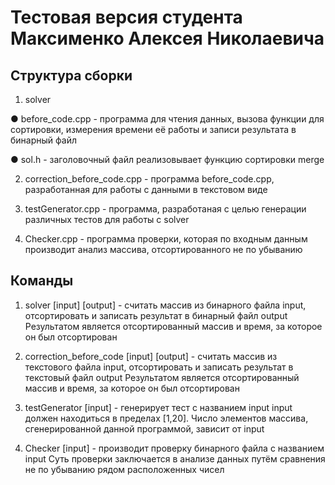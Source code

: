 # Тестовая версия студента Максименко Алексея Николаевича

## Структура сборки

1) solver

● before_code.cpp - программа для чтения данных, вызова функции для сортировки, измерения времени её работы и записи результата в бинарный файл

● sol.h - заголовочный файл реализовывает функцию сортировки merge

2) correction_before_code.cpp - программа before_code.cpp, разработанная для работы с данными в текстовом виде

3) testGenerator.cpp - программа, разработаная с целью генерации различных тестов для работы с solver

4) Checker.cpp - программа проверки, которая по входным данным производит анализ массива, отсортированного не по убыванию

## Команды

1) solver [input] [output] - считать массив из бинарного файла input, отсортировать и записать результат в бинарный файл output
Результатом является отсортированный массив и время, за которое он был отсортирован

2) correction_before_code [input] [output] - считать массив из текстового файла input, отсортировать и записать результат в текстовый файл output
Результатом является отсортированный массив и время, за которое он был отсортирован

3) testGenerator [input] - генерирует тест с названием input
input должен находиться в пределах [1,20]. Число элементов массива, сгенерированной данной программой, зависит от input

4) Checker [input] - производит проверку бинарного файла с названием input
Суть проверки заключается в анализе данных путём сравнения не по убыванию рядом расположенных чисел
